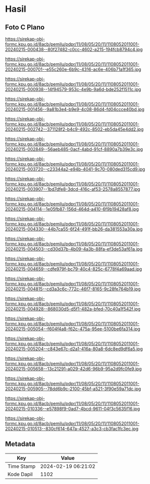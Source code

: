# Hasil

## Foto C Plano

https://sirekap-obj-formc.kpu.go.id/8acb/pemilu/pdpr/11/08/05/20/11/1108052011001-20240215-000438--80f27482-c0cc-4602-a215-194fcb8794c4.jpg

https://sirekap-obj-formc.kpu.go.id/8acb/pemilu/pdpr/11/08/05/20/11/1108052011001-20240215-000701--e55c260e-6b9c-4316-ac6e-406b71a1f365.jpg

https://sirekap-obj-formc.kpu.go.id/8acb/pemilu/pdpr/11/08/05/20/11/1108052011001-20240215-000938--14f94579-953c-4e9b-9a6d-bde252f1511c.jpg

https://sirekap-obj-formc.kpu.go.id/8acb/pemilu/pdpr/11/08/05/20/11/1108052011001-20240215-001456--9a81b3e4-b9e9-4c08-86d4-fd04ccce40bd.jpg

https://sirekap-obj-formc.kpu.go.id/8acb/pemilu/pdpr/11/08/05/20/11/1108052011001-20240215-002742--371128f2-b4c9-492c-8502-eb5da45e4dd2.jpg

https://sirekap-obj-formc.kpu.go.id/8acb/pemilu/pdpr/11/08/05/20/11/1108052011001-20240215-002849--56aeb485-0acf-4abd-91cf-8890a7b39e3c.jpg

https://sirekap-obj-formc.kpu.go.id/8acb/pemilu/pdpr/11/08/05/20/11/1108052011001-20240215-003720--c23344a2-e94b-4041-9c70-080ded315cd9.jpg

https://sirekap-obj-formc.kpu.go.id/8acb/pemilu/pdpr/11/08/05/20/11/1108052011001-20240215-003907--1bd7dfe8-3dcd-416c-af53-2578a8557877.jpg

https://sirekap-obj-formc.kpu.go.id/8acb/pemilu/pdpr/11/08/05/20/11/1108052011001-20240215-004114--1e05fb87-156d-464d-a410-6f9b19428af8.jpg

https://sirekap-obj-formc.kpu.go.id/8acb/pemilu/pdpr/11/08/05/20/11/1108052011001-20240215-004330--44b7ca55-6f24-491f-bb26-da381553a30a.jpg

https://sirekap-obj-formc.kpu.go.id/8acb/pemilu/pdpr/11/08/05/20/11/1108052011001-20240215-004503--cd30d37b-4b09-4a3b-88fa-ef3de53af61a.jpg

https://sirekap-obj-formc.kpu.go.id/8acb/pemilu/pdpr/11/08/05/20/11/1108052011001-20240215-004659--cdfe979f-bc79-40c4-825c-6778f4a69aad.jpg

https://sirekap-obj-formc.kpu.go.id/8acb/pemilu/pdpr/11/08/05/20/11/1108052011001-20240215-004815--cd3a3c6c-772c-46f7-8165-9c28fe764b19.jpg

https://sirekap-obj-formc.kpu.go.id/8acb/pemilu/pdpr/11/08/05/20/11/1108052011001-20240215-004928--868030d5-d5f1-482a-bfed-70c40a1f542f.jpg

https://sirekap-obj-formc.kpu.go.id/8acb/pemilu/pdpr/11/08/05/20/11/1108052011001-20240215-005054--f604f4a8-f62c-475a-95ee-5100be6fa314.jpg

https://sirekap-obj-formc.kpu.go.id/8acb/pemilu/pdpr/11/08/05/20/11/1108052011001-20240215-005204--c843e67c-d2a1-416a-80a8-6dc8ed9df6a5.jpg

https://sirekap-obj-formc.kpu.go.id/8acb/pemilu/pdpr/11/08/05/20/11/1108052011001-20240215-005658--13c21291-a029-42d6-96b9-95a2d9fc0fe9.jpg

https://sirekap-obj-formc.kpu.go.id/8acb/pemilu/pdpr/11/08/05/20/11/1108052011001-20240215-005905--78dd6b9c-2100-45bf-a521-3f90e59a71dc.jpg

https://sirekap-obj-formc.kpu.go.id/8acb/pemilu/pdpr/11/08/05/20/11/1108052011001-20240215-010336--e57898f9-0ad7-4bcd-9611-04f3c5635f16.jpg

https://sirekap-obj-formc.kpu.go.id/8acb/pemilu/pdpr/11/08/05/20/11/1108052011001-20240215-010513--830cf614-647a-4527-a3c3-cb3fac1fc3ec.jpg


## Metadata

| Key        | Value               |
| ---------- | ------------------- |
| Time Stamp | 2024-02-19 06:21:02 |
| Kode Dapil | 1102                |



